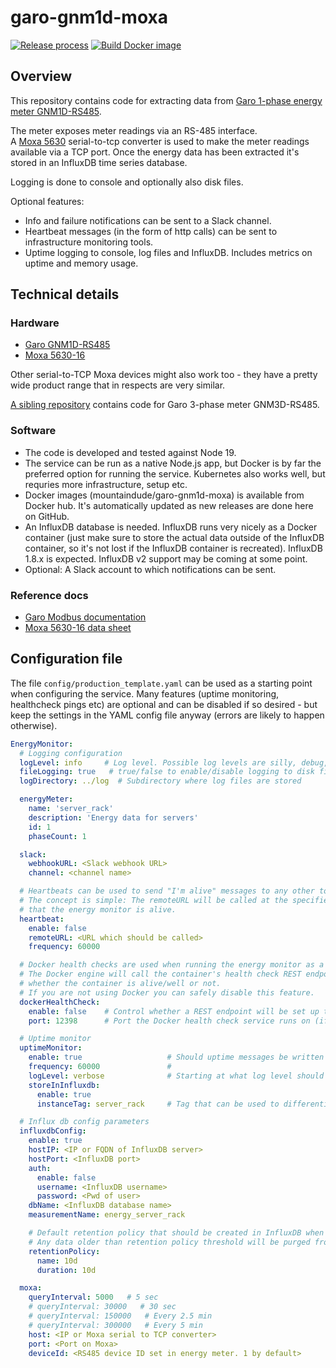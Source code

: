 # garo-gnm1d-moxa

[![Release process](https://github.com/mountaindude/garo-gnm1d-moxa/actions/workflows/release-please.yml/badge.svg)](https://github.com/mountaindude/garo-gnm1d-moxa/actions/workflows/release-please.yml)
[![Build Docker image](https://github.com/mountaindude/garo-gnm1d-moxa/actions/workflows/docker-image-build.yml/badge.svg)](https://github.com/mountaindude/garo-gnm1d-moxa/actions/workflows/docker-image-build.yml)


## Overview

This repository contains code for extracting data from [Garo 1-phase energy meter GNM1D-RS485](http://www.garo.se/en/installation/din-rail-components/energy-meters/energymeter-1p-modbus-rs485).

The meter exposes meter readings via an RS-485 interface.  
A [Moxa 5630](https://www.moxa.com/en/products/industrial-edge-connectivity/serial-device-servers/general-device-servers/nport-5600-series/nport-5630-16) serial-to-tcp converter is used to make the meter readings available via a TCP port.
Once the energy data has been extracted it's stored in an InfluxDB time series database.

Logging is done to console and optionally also disk files.

Optional features:

- Info and failure notifications can be sent to a Slack channel.
- Heartbeat messages (in the form of http calls) can be sent to infrastructure monitoring tools.
- Uptime logging to console, log files and InfluxDB. Includes metrics on uptime and memory usage.

## Technical details

### Hardware

- [Garo GNM1D-RS485](http://www.garo.se/en/installation/din-rail-components/energy-meters/energymeter-1p-modbus-rs485)
- [Moxa 5630-16](https://www.moxa.com/en/products/industrial-edge-connectivity/serial-device-servers/general-device-servers/nport-5600-series/nport-5630-16)

Other serial-to-TCP Moxa devices might also work too - they have a pretty wide product range that in respects are very similar.

[A sibling repository](https://github.com/mountaindude/garo-gnm3d-moxa) contains code for Garo 3-phase meter GNM3D-RS485.

### Software

- The code is developed and tested against Node 19.
- The service can be run as a native Node.js app, but Docker is by far the preferred option for running the service. Kubernetes also works well, but requries more infrastructure, setup etc.
- Docker images (mountaindude/garo-gnm1d-moxa) is available from Docker hub. It's automatically updated as new releases are done here on GitHub.
- An InfluxDB database is needed. InfluxDB runs very nicely as a Docker container (just make sure to store the actual data outside of the InfluxDB container, so it's not lost if the InfluxDB container is recreated). InfluxDB 1.8.x is expected. InfluxDB v2 support may be coming at some point.
- Optional: A Slack account to which notifications can be sent.

### Reference docs

- [Garo Modbus documentation](http://www.garo.se/storage/ma/f428bc61c9f349dbaf60460a476bebff/c0514209696a49869ac640d251081456/PDF/8/108044_1_Protocol%20GNM1D%20Modbus.PDF)
- [Moxa 5630-16 data sheet](https://www.moxa.com/getmedia/837892c5-53ec-4f1a-81d4-46c844fe5c2a/moxa-nport-5600-series-datasheet-v1.4.pdf)

## Configuration file

The file `config/production_template.yaml` can be used as a starting point when configuring the service. Many features (uptime monitoring, healthcheck pings etc) are optional and can be disabled if so desired - but keep the settings in the YAML config file anyway (errors are likely to happen otherwise).

```yaml
EnergyMonitor:
  # Logging configuration
  logLevel: info     # Log level. Possible log levels are silly, debug, verbose, info, warn, error
  fileLogging: true   # true/false to enable/disable logging to disk file
  logDirectory: ../log  # Subdirectory where log files are stored

  energyMeter:
    name: 'server_rack'
    description: 'Energy data for servers'
    id: 1
    phaseCount: 1

  slack:
    webhookURL: <Slack webhook URL>
    channel: <channel name>

  # Heartbeats can be used to send "I'm alive" messages to any other tool, e.g. a infrastructure monitoring tool
  # The concept is simple: The remoteURL will be called at the specified frequency. The receiving tool will then know 
  # that the energy monitor is alive.
  heartbeat:
    enable: false
    remoteURL: <URL which should be called>
    frequency: 60000

  # Docker health checks are used when running the energy monitor as a Docker container. 
  # The Docker engine will call the container's health check REST endpoint with a set interval to determine
  # whether the container is alive/well or not.
  # If you are not using Docker you can safely disable this feature. 
  dockerHealthCheck:
    enable: false    # Control whether a REST endpoint will be set up to serve Docker health check messages
    port: 12398      # Port the Docker health check service runs on (if enabled)

  # Uptime monitor
  uptimeMonitor:
    enable: true                   # Should uptime messages be written to the console and log files?
    frequency: 60000               #
    logLevel: verbose              # Starting at what log level should uptime messages be shown?
    storeInInfluxdb: 
      enable: true
      instanceTag: server_rack     # Tag that can be used to differentiate data from multiple instances

  # Influx db config parameters
  influxdbConfig:
    enable: true
    hostIP: <IP or FQDN of InfluxDB server>
    hostPort: <InfluxDB port>
    auth:
      enable: false
      username: <InfluxDB username>
      password: <Pwd of user>
    dbName: <InfluxDB database name> 
    measurementName: energy_server_rack

    # Default retention policy that should be created in InfluxDB when the service creates a new database there. 
    # Any data older than retention policy threshold will be purged from InfluxDB.
    retentionPolicy:
      name: 10d
      duration: 10d

  moxa:
    queryInterval: 5000   # 5 sec
    # queryInterval: 30000   # 30 sec
    # queryInterval: 150000   # Every 2.5 min
    # queryInterval: 300000   # Every 5 min  
    host: <IP or Moxa serial to TCP converter>
    port: <Port on Moxa>
    deviceId: <RS485 device ID set in energy meter. 1 by default>
```
